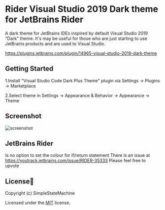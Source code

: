 # Rider Visual Studio 2019 Dark theme for JetBrains Rider
 A dark theme for JetBrains IDEs inspired by default Visual Studio 2019 "Dark" theme. It's may be useful for those who are just starting to use JetBrains products and are used to Visual Studio.
 
 https://plugins.jetbrains.com/plugin/14965-visual-studio-2019-dark-theme
 
## Getting Started

1.Install "Visual Studio Code Dark Plus Theme" plugin via Settings → Plugins → Marketplace

2.Select theme in Settings → Appearance & Behavior → Appearance → Theme

## Screenshot

![screenshot](https://github.com/RomanSoloweow/Rider-Visual-Studio-2019-Dark-Theme/blob/master/Screenshot.png)

## JetBrains Rider

Is no option to set the colour for if/return statement
There is an issue at https://youtrack.jetbrains.com/issue/RIDER-35333
Please feel free to upvote

## License📑

Copyright (c) SimpleStateMachine

Licensed under the [MIT](LICENSE) license.
